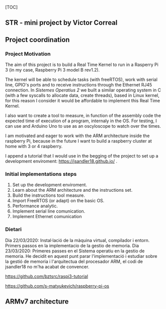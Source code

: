 [TOC]

## STR - mini project by Victor Correal

## Project coordination

### Project Motivation

The aim of this project is to build a Real Time Kernel to run in a Rasperry Pi 3 (in my case, Raspberry Pi 3 model B rev1.2).

The kernel will be able to schedule tasks (with freeRTOS), work with serial line, GPIO's ports and to receive instructions through the Ethernet RJ45 connection. In *Sistemes Operatius 2* we built a similar operating system in C (with a few syscalls to allocate data, create threads), based in Linux kernel, for this reason I consider it would be affordable to implement this Real Time Kernel.

I also want to create a tool to measure, in function of the assembly code the expected time of execution of a program, internaly in the OS. For testing, I can use and Arduino Uno to use as an oscyloscope to watch over the times.

I am motivated and eager to work with the ARM architecture inside the raspberry Pi, because in the future I want to build a raspberry cluster at home with 3 or 4 raspberry.

I append a tutorial that I would use in the begging of the project to set up a development enviroment: https://jsandler18.github.io/ .

### Initial implementations steps

1. Set up the development enviroment.
2. Learn about the ARM architecture and the instructions set.
3. Build the instructions tool measure.
4. Import FreeRTOS (or adapt) on the basic OS.
5. Performance analytic.
6. Implement serial line comunication.
7. Implement Ethernet comunication

### Dietari

Dia 22/03/2020: Instal·lació de la màquina virtual, compilador i entorn. Primers passos en la implementacio de la gestio de memoria.
Dia 23/03/2020: Primeres passes en el Sistema operatiu en la gestio de memoria. He decidit en aquest punt parar l'implementació i estudiar sobre la gestió
de memoria i l'arquitectua del procesador ARM, el codi de jsandler18 no m'ha acabat de convencer.

https://github.com/bztsrc/raspi3-tutorial

https://github.com/s-matyukevich/raspberry-pi-os

## ARMv7 architecture

